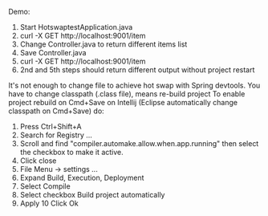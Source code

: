 Demo:
1. Start HotswaptestApplication.java
2. curl -X GET http://localhost:9001/item
3. Change Controller.java to return different items list
4. Save Controller.java
5. curl -X GET http://localhost:9001/item
6. 2nd and 5th steps should return different output without project restart

It's not enough to change file to achieve hot swap with Spring devtools. You have to change classpath (.class file), means re-build project
To enable  project rebuild on Cmd+Save on Intellij (Eclipse automatically change classpath on Cmd+Save) do:
1. Press Ctrl+Shift+A
2. Search for Registry ...
3. Scroll and find "compiler.automake.allow.when.app.running" then select the checkbox to make it active.
4. Click close
5. File Menu -> settings ...
6. Expand Build, Execution, Deployment
7. Select Compile
8. Select checkbox Build project automatically
9. Apply
10 Click Ok